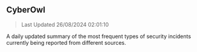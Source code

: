 ## CyberOwl 
> Last Updated 26/08/2024 02:01:10 


A daily updated summary of the most frequent types of security incidents currently being reported from different sources.

